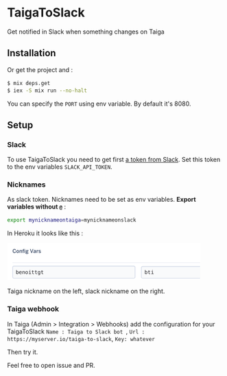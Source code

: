 # TaigaToSlack

Get notified in Slack when something changes on Taiga
## Installation

Or get the project and :
```sh
$ mix deps.get
$ iex -S mix run --no-halt
```
You can specify the `PORT` using env variable. By default it's 8080.

## Setup

### Slack
To use TaigaToSlack you need to get first [a token from Slack](https://api.slack.com/docs/token-types).
Set this token to the env variables `SLACK_API_TOKEN`.

### Nicknames

As slack token. Nicknames need to be set as env variables. **Export variables without `@`** :
```sh
export mynicknameontaiga=mynicknameonslack
```

In Heroku it looks like this :

![](heroku_envs.png)

Taiga nickname on the left, slack nickname on the right.

### Taiga webhook

In Taiga (Admin > Integration > Webhooks) add the configuration for your TaigaToSlack
`Name : Taiga to Slack bot `, `Url : https://myserver.io/taiga-to-slack`, `Key: whatever`

Then try it.

Feel free to open issue and PR.

